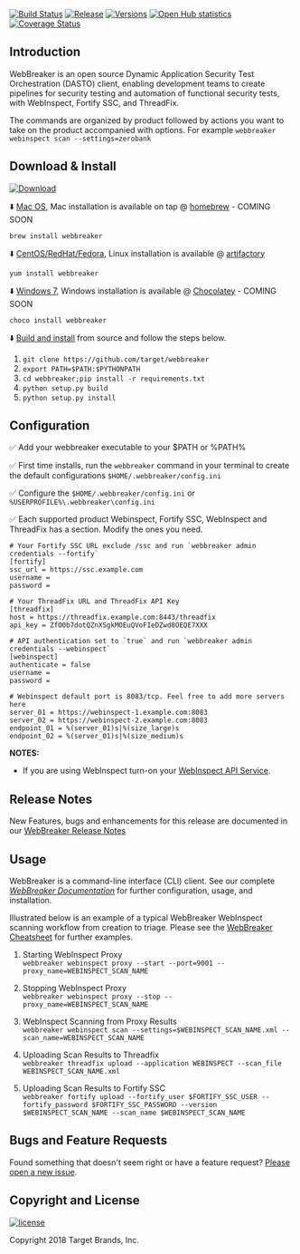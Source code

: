 [![Build Status](https://travis-ci.org/target/webbreaker.svg?branch=master)](https://travis-ci.org/target/webbreaker/builds)
[![Release](http://img.shields.io/github/release/target/webbreaker.svg)](https://github.com/target/webbreaker/releases/latest)
[![Versions](https://img.shields.io/pypi/pyversions/webinspectapi.svg)](https://img.shields.io/pypi/pyversions/webinspectapi.svg)
[![Open Hub statistics](https://www.openhub.net/p/webbreaker/widgets/project_thin_badge.gif)](https://www.openhub.net/p/webbreaker)
[![Coverage Status](https://coveralls.io/repos/github/target/webbreaker/badge.svg?branch=master)](https://coveralls.io/github/target/webbreaker?branch=master)

## Introduction

WebBreaker is an open source Dynamic Application Security Test Orchestration (DASTO) client, enabling development teams to create pipelines for security testing and automation of functional security tests, with WebInspect, Fortify SSC, and ThreadFix.

The commands are organized by product followed by actions you want to take on the product accompanied with options.  For example `webbreaker webinspect scan --settings=zerobank`

## Download & Install
 [ ![Download](https://api.bintray.com/packages/webbreaker/webbreaker-cli/webbreaker/images/download.svg) ](https://bintray.com/webbreaker/webbreaker-cli/webbreaker/_latestVersion)

:arrow_down: [Mac OS](https://github.com/target/webbreaker/releases), Mac installation is available on tap @ [homebrew](https://brew.sh) - COMING SOON

`brew install webbreaker`

:arrow_down: [CentOS/RedHat/Fedora](https://github.com/target/webbreaker/releases), Linux installation is available @ [artifactory](https://bintray.com/webbreaker/webbreaker-cli/webbreaker/)

`yum install webbreaker`

:arrow_down: [Windows 7](https://github.com/target/webbreaker/releases), Windows installation is available @ [Chocolatey](https://chocolatey.org) - COMING SOON

`choco install webbreaker`

:arrow_down: [Build and install](https://github.com/target/webbreaker.git) from source and follow the steps below.

1. ```git clone https://github.com/target/webbreaker```
1. ```export PATH=$PATH:$PYTHONPATH```
1. ```cd webbreaker;pip install -r requirements.txt```
1. ```python setup.py build```
1. ```python setup.py install```


## Configuration
:white_check_mark: Add your webbreaker executable to your $PATH or %PATH%

:white_check_mark: First time installs, run the `webbreaker` command in your terminal to create the default configurations `$HOME/.webbreaker/config.ini`

:white_check_mark: Configure the `$HOME/.webbreaker/config.ini` or `%USERPROFILE%\.webbreaker\config.ini`

:white_check_mark: Each supported product Webinspect, Fortify SSC, WebInspect and ThreadFix has a section. Modify the ones you need.

```
# Your Fortify SSC URL exclude /ssc and run `webbreaker admin credentials --fortify` 
[fortify]
ssc_url = https://ssc.example.com
username = 
password = 

# Your ThreadFix URL and ThreadFix API Key
[threadfix]
host = https://threadfix.example.com:8443/threadfix
api_key = ZfO0b7dotQZnXSgkMOEuQVoFIeDZwd8OEQE7XXX

# API authentication set to `true` and run `webbreaker admin credentials --webinspect`
[webinspect]
authenticate = false
username = 
password = 

# Webinspect default port is 8083/tcp. Feel free to add more servers here
server_01 = https://webinspect-1.example.com:8083
server_02 = https://webinspect-2.example.com:8083
endpoint_01 = %(server_01)s|%(size_large)s
endpoint_02 = %(server_01)s|%(size_medium)s
```
**NOTES:**
* If you are using WebInspect turn-on your [WebInspect API Service](https://software.microfocus.com/en-us/software/webinspect).  

## Release Notes

New Features, bugs and enhancements for this release are documented in our [WebBreaker Release Notes](docs/release.md)

## Usage

WebBreaker is a command-line interface (CLI) client.  See our complete [_WebBreaker Documentation_](https://target.github.io/webbreaker/) for further configuration, usage, and installation.

Illustrated below is an example of a typical WebBreaker WebInspect scanning workflow from creation to triage.  Please see the [WebBreaker Cheatsheet](docs/cheatsheet.md) for further examples.

1. Starting WebInspect Proxy  
`webbreaker webinspect proxy --start --port=9001 --proxy_name=WEBINSPECT_SCAN_NAME`

1. Stopping WebInspect Proxy  
`webbreaker webinspect proxy --stop --proxy_name=WEBINSPECT_SCAN_NAME`

1. WebInspect Scanning from Proxy Results  
`webbreaker webinspect scan --settings=$WEBINSPECT_SCAN_NAME.xml --scan_name=WEBINSPECT_SCAN_NAME`

1. Uploading Scan Results to Threadfix  
`webbreaker threadfix upload --application WEBINSPECT --scan_file WEBINSPECT_SCAN_NAME.xml`

1. Uploading Scan Results to Fortify SSC  
`webbreaker fortify upload --fortify_user $FORTIFY_SSC_USER --fortify_password $FORTIFY_SSC_PASSWORD --version $WEBINSPECT_SCAN_NAME --scan_name $WEBINSPECT_SCAN_NAME`

## Bugs and Feature Requests

Found something that doesn't seem right or have a feature request? [Please open a new issue](https://github.com/target/webbreaker/issues/new/).

## Copyright and License

[![license](https://img.shields.io/github/license/target/webbreaker.svg?style=flat-square)](https://github.com/target/webbreaker/blob/master/LICENSE.txt)

Copyright 2018 Target Brands, Inc.
